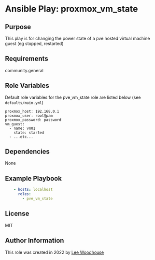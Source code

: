 # Ansible Play: proxmox_vm_state

## Purpose

This play is for changing the power state of a pve hosted virtual machine guest
(eg stopped, restarted)

## Requirements

community.general

## Role Variables

Default role variables for the pve_vm_state role are listed below (see ```defaults/main.yml```)
```shell
proxmox_host: 192.168.0.1
proxmox_user: root@pam
proxmox_password: password
vm_guest:
  - name: vm01
    state: started
  - ...etc...
```
## Dependencies

None

## Example Playbook
```yaml
    - hosts: localhost
      roles:
        - pve_vm_state
```

## License

MIT

## Author Information

This role was created in 2022 by [Lee Woodhouse](https://www.leewoodhouse.com/)
